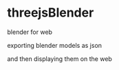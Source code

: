 # threejsBlender
blender for web


exporting blender models as json 

and then displaying them on the web


